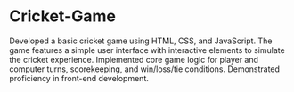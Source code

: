 # Cricket-Game
Developed a basic cricket game using HTML, CSS, and JavaScript. The game features a simple user interface with interactive elements to simulate the cricket experience. Implemented core game logic for player and computer turns, scorekeeping, and win/loss/tie conditions. Demonstrated proficiency in front-end development.
